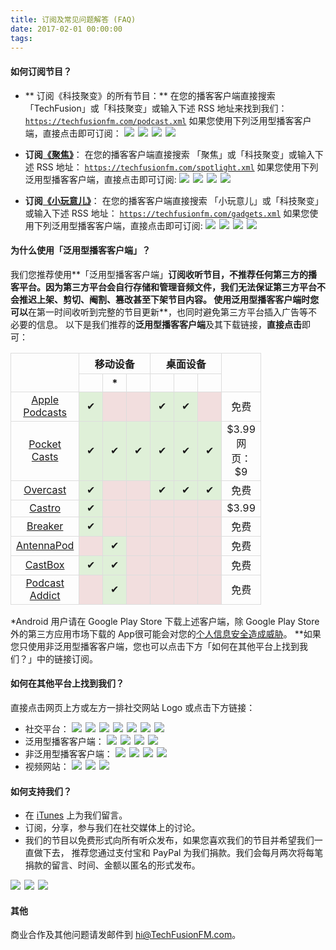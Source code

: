 ```yaml
---
title: 订阅及常见问题解答 (FAQ)
date: 2017-02-01 00:00:00
tags:
---
```

#### 如何订阅节目？
- ** 订阅《科技聚变》的所有节目：**
在您的播客客户端直接搜索 「TechFusion」或「科技聚变」或输入下述 RSS 地址来找到我们：
<code>https://techfusionfm.com/podcast.xml</code>
如果您使用下列泛用型播客客户端，直接点击即可订阅：
<a href = "https://itunes.apple.com/cn/podcast/id1202658654"><img src="/images/Apple-Podcast-Icon-BW.svg"></a><span style="padding: 3px"></span><a href = "http://pca.st/podcast/28fcd200-cc7c-0134-10da-25324e2a541d"><img src="/images/Pocket-Casts-Icon-BW.svg"></a><span style="padding: 3px"></span><a href = "https://overcast.fm/itunes1202658654"><img src="/images/Overcast-Icon-BW.svg"></a><span style="padding: 3px"></span><a href = "https://playmusic.app.goo.gl/?ibi=com.google.PlayMusic&isi=691797987&ius=googleplaymusic&link=https://play.google.com/music/m/Ipiouils7kq2tvqibapqnnwsm5u?t%3D%25E7%25A7%2591%25E6%258A%2580%25E8%2581%259A%25E5%258F%2598_%28TechFusion%29%26pcampaignid%3DMKT-na-all-co-pr-mu-pod-16"><img src="/images/Play-Music-Icon-BW.svg"></a>

- **订阅[《聚焦》](/categories/spotlight/)**：
在您的播客客户端直接搜索 「聚焦」或「科技聚变」或输入下述 RSS 地址：
<code>https://techfusionfm.com/spotlight.xml</code>
如果您使用下列泛用型播客客户端，直接点击即可订阅:
<a href = "https://itunes.apple.com/cn/podcast/id1381044925"><img src="/images/Apple-Podcast-Icon-BW.svg"></a><span style="padding: 3px"></span><a href = "http://pca.st/podcast/56bc99d0-3256-0136-fa7b-0fe84b59566d"><img src="/images/Pocket-Casts-Icon-BW.svg"></a><span style="padding: 3px"></span><a href = "https://overcast.fm/itunes1381044925"><img src="/images/Overcast-Icon-BW.svg"></a><span style="padding: 3px"></span><a href = "https://playmusic.app.goo.gl/?ibi=com.google.PlayMusic&isi=691797987&ius=googleplaymusic&link=https://play.google.com/music/m/Ipiouils7kq2tvqibapqnnwsm5u?t%3D%25E7%25A7%2591%25E6%258A%2580%25E8%2581%259A%25E5%258F%2598_%28TechFusion%29%26pcampaignid%3DMKT-na-all-co-pr-mu-pod-16"><img src="/images/Play-Music-Icon-BW.svg"></a>


- **订阅[《小玩意儿》](/categories/gadgets/)**：
在您的播客客户端直接搜索 「小玩意儿」或「科技聚变」或输入下述 RSS 地址：
<code>https://techfusionfm.com/gadgets.xml</code>
如果您使用下列泛用型播客客户端，直接点击即可订阅:
<a href = "https://itunes.apple.com/cn/podcast/id1381045277"><img src="/images/Apple-Podcast-Icon-BW.svg"></a><span style="padding: 3px"></span><a href = "http://pca.st/podcast/4cb431e0-324e-0136-fa7b-0fe84b59566d"><img src="/images/Pocket-Casts-Icon-BW.svg"></a><span style="padding: 3px"></span><a href = "https://overcast.fm/itunes1381045277"><img src="/images/Overcast-Icon-BW.svg"></a><span style="padding: 3px"></span><a href = "https://playmusic.app.goo.gl/?ibi=com.google.PlayMusic&isi=691797987&ius=googleplaymusic&link=https://play.google.com/music/m/Ipiouils7kq2tvqibapqnnwsm5u?t%3D%25E7%25A7%2591%25E6%258A%2580%25E8%2581%259A%25E5%258F%2598_%28TechFusion%29%26pcampaignid%3DMKT-na-all-co-pr-mu-pod-16"><img src="/images/Play-Music-Icon-BW.svg"></a>

#### 为什么使用「泛用型播客客户端」？
我们您推荐使用**「泛用型播客客户端」**订阅收听节目，不推荐任何第三方的播客平台。因为第三方平台会自行存储和管理音频文件，**我们无法保证第三方平台不会推迟上架、剪切、阉割、篡改甚至下架节目内容**。 使用泛用型播客客户端时您可以**在第一时间收听到完整的节目更新**，也同时避免第三方平台插入广告等不必要的信息。
以下是我们推荐的**泛用型播客客户端**及其下载链接，**直接点击**即可：
<style>table {border-collapse: collapse;text-align: center;}th, td {width="100px" padding: 5px;border: 1px solid #ddd; width:21px;}tr:hover {background-color: #f5f5f5}</style><table style="width:100%"><tr><th rowspan="2"></th><th colspan="3">移动设备</th><th colspan="3">桌面设备</th><th rowspan="2"><i class="fa fa-dollar" aria-hidden="true"></i><tr><th><i class="fa fa-apple" aria-hidden="true"></i></th><th><i class="fa fa-android" aria-hidden="true"></i>*</th><th><i class="fa fa-windows" aria-hidden="true"></i></th><th><i class="fa fa-apple" aria-hidden="true"></i></th><th><i class="fa fa-windows" aria-hidden="true"></i></th><th><i class="fa fa-linux" aria-hidden="true"></i></th></th></tr><tr><td><a href="https://itunes.apple.com/cn/podcast/%E7%A7%91%E6%8A%80%E8%81%9A%E5%8F%98-techfusion/id1202658654?mt=2">Apple Podcasts</a></td><td style="background-color:#dff0d8">&#10004;</td><td style="background-color:#f2dede"></td><td style="background-color:#f2dede"></td><td style="background-color:#dff0d8">&#10004;</td><td style="background-color:#dff0d8">&#10004;</td><td style="background-color:#f2dede"></td><td>免费</td></tr><tr><td><a href = "http://www.shiftyjelly.com/android/pocketcasts">Pocket Casts</a></td><td style="background-color:#dff0d8">&#10004;</td><td style="background-color:#dff0d8">&#10004;</td><td style="background-color:#dff0d8">&#10004;</td><td style="background-color:#dff0d8">&#10004;</td><td style="background-color:#dff0d8">&#10004;</td><td style="background-color:#dff0d8">&#10004;</td><td>$3.99<br>网页：$9</td></tr><tr><td><a href = "https://overcast.fm/">Overcast</a></td><td style="background-color:#dff0d8">&#10004;</td><td style="background-color:#f2dede"></td><td style="background-color:#f2dede"></td><td style="background-color:#dff0d8">&#10004;</td><td style="background-color:#dff0d8">&#10004;</td><td style="background-color:#dff0d8">&#10004;</td><td>免费</td></tr><tr><td><a href = "http://supertop.co/castro/">Castro</a></td><td style="background-color:#dff0d8">&#10004;</td><td style="background-color:#f2dede"></td><td style="background-color:#f2dede"></td><td style="background-color:#f2dede"></td><td style="background-color:#f2dede"></td><td style="background-color:#f2dede"></td><td>$3.99</td></tr><tr><td><a href = "https://breaker.audio/">Breaker</a></td><td style="background-color:#dff0d8">&#10004;</td><td style="background-color:#f2dede"></td><td style="background-color:#f2dede"></td><td style="background-color:#f2dede"></td><td style="background-color:#f2dede"></td><td style="background-color:#f2dede"></td><td>免费</td></tr><tr><td><a href = "http://antennapod.org/">AntennaPod</a></td><td style="background-color:#f2dede"></td><td style="background-color:#dff0d8">&#10004;</td><td style="background-color:#f2dede"></td><td style="background-color:#f2dede"></td><td style="background-color:#f2dede"></td><td style="background-color:#f2dede"></td><td>免费</td></tr><tr><td><a href = "http://castbox.fm/">CastBox</a></td><td style="background-color:#dff0d8">&#10004;</td><td style="background-color:#dff0d8">&#10004;</td><td style="background-color:#f2dede"></td><td style="background-color:#f2dede"></td><td style="background-color:#f2dede"></td><td style="background-color:#f2dede"></td><td>免费</td></tr><tr><td><a href = "https://podcastaddict.uservoice.com/">Podcast Addict</a></td><td style="background-color:#f2dede"></td><td style="background-color:#dff0d8">&#10004;</td><td style="background-color:#f2dede"></td><td style="background-color:#f2dede"></td><td style="background-color:#f2dede"></td><td style="background-color:#f2dede"></td><td>免费</td></tr></table>

\*Android 用户请在 Google Play Store 下载上述客户端，除 Google Play Store 外的第三方应用市场下载的 App很可能会对您的[个人信息安全造成威胁](https://blog.avast.com/2015/10/09/more-malware-found-on-third-party-app-stores/)。
\*\*如果您只使用非泛用型播客客户端，您也可以点击下方「如何在其他平台上找到我们？」中的链接订阅。

#### 如何在其他平台上找到我们？
直接点击网页<i class="fa fa-arrow-circle-o-up" aria-hidden="true"></i>上方或<i class="fa fa-arrow-circle-o-left" aria-hidden="true"></i>左方一排社交网站 Logo 或点击下方链接：
- 社交平台：
<a href = "http://twitter.com/TechFusionFM"><img src="/images/Twitter-Badge-BW.svg"></a><span style="padding: 3px"></span><a href = "http://weibo.com/TechFusionFM"><img src="/images/Weibo-Badge-BW.svg"></a><span style="padding: 3px"></span><a href = "http://instagram.com/TechFusionFM"><img src="/images/Instagram-Badge-BW.svg"></a><span style="padding: 3px"></span><a href = "https://t.me/TechFusionFM"><img src="/images/Telegram-Channel-Badge-BW.svg"></a><span style="padding: 3px"></span><a href = "https://t.me/TechFusionChat"><img src="/images/Telegram-Chat-Badge-BW.svg"></a><span style="padding: 3px"></span><a href = "https://zhuanlan.zhihu.com/TechFusion"><img src="/images/Zhihu-Badge-BW.svg"></a><span style="padding: 3px"></span><a href = "mailto:hi@TechFusionFM.com"><img src="/images/Email-Badge-BW.svg"></a>
- 泛用型播客客户端：
<a href = "https://itunes.apple.com/cn/podcast/%E7%A7%91%E6%8A%80%E8%81%9A%E5%8F%98-techfusion/id1202658654?mt=2"><img src="/images/Apple-Podcast-Badge-BW.svg"></a><span style="padding: 3px"></span><a href = "http://pca.st/podcast/28fcd200-cc7c-0134-10da-25324e2a541d"><img src="/images/Pocket-Casts-Badge-BW.svg"></a><span style="padding: 3px"></span><a href = "https://overcast.fm/itunes1202658654/techfusion"><img src="/images/Overcast-Badge-BW.svg"></a><span style="padding: 3px"></span><a href = "https://playmusic.app.goo.gl/?ibi=com.google.PlayMusic&isi=691797987&ius=googleplaymusic&link=https://play.google.com/music/m/Ipiouils7kq2tvqibapqnnwsm5u?t%3D%25E7%25A7%2591%25E6%258A%2580%25E8%2581%259A%25E5%258F%2598_%28TechFusion%29%26pcampaignid%3DMKT-na-all-co-pr-mu-pod-16"><img src="/images/Play-Music-Badge-BW.svg"></a>
- 非泛用型播客客户端：
<a href = "https://www.lizhi.fm/1494013/"><img src="/images/LizhiFM-Badge-BW.svg"></a><span style="padding: 3px"></span><a href = "http://www.ximalaya.com/72456289/album/6648521"><img src="/images/Ximalaya-Badge-BW.svg"></a><span style="padding: 3px"></span><a href = "http://music.163.com/#/djradio?id=347498120"><img src="/images/163-Music-Badge-BW.svg"></a><span style="padding: 3px"></span><a href = "https://soundcloud.com/techfusion"><img src="/images/SoundCloud-Badge-BW.svg"></a>
- 视频网站：
<a href = "https://www.youtube.com/channel/UC6uvHf21Tjm5lepw6P2Ki-Q"><img src="/images/YouTube-Badge-BW.svg"></a><span style="padding: 3px"></span><a href = "http://i.youku.com/techfusion"><img src="/images/Youku-Badge-BW.svg"></a><span style="padding: 3px"></span><a href = "http://www.tudou.com/home/TechFusion"><img src="/images/Tudou-Badge-BW.svg"></a>

#### 如何支持我们？
- 在 [iTunes](https://itunes.apple.com/cn/podcast/id1202658654) 上为我们留言。
- 订阅，分享，参与我们在社交媒体上的讨论。
- 我们的节目以免费形式向所有听众发布，如果您喜欢我们的节目并希望我们一直做下去， 推荐您通过支付宝和 PayPal 为我们捐款。我们会每月两次将每笔捐款的留言、时间、金额以匿名的形式发布。

<a href = "https://qr.alipay.com/FKX09288AJOENI0MVZXM12"><img src="/images/Alipay-Phone.svg"></a><span style="padding: 3px"></span><a href = "/images/QR.JPG"><img src="/images/Alipay-PC.svg"></a><span style="padding: 3px"></span><a href = "https://paypal.me/techfusionfm/5"><img src="/images/Paypal-Phone.svg"></a>

#### 其他
商业合作及其他问题请发邮件到 hi@TechFusionFM.com。